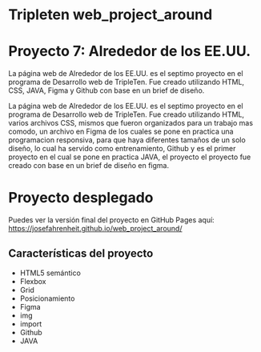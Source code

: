 # Tripleten web_project_around

# Proyecto 7: Alrededor de los EE.UU.

La página web de Alrededor de los EE.UU. es el septimo proyecto en el programa de Desarrollo web de TripleTen. Fue creado utilizando HTML, CSS, JAVA, Figma y Github con base en un brief de diseño.

La página web de Alrededor de los EE.UU. es el septimo proyecto en el programa de Desarrollo web de TripleTen. Fue creado utilizando HTML, varios archivos CSS, mismos que fueron organizados para un trabajo mas comodo, un archivo en Figma de los cuales se pone en practica una programacion responsiva, para que haya diferentes tamaños de un solo diseño, lo cual ha servido como entrenamiento, Github y es el primer proyecto en el cual se pone en practica JAVA, el proyecto el proyecto fue creado con base en un brief de diseño en figma.

# Proyecto desplegado

Puedes ver la versión final del proyecto en GitHub Pages aquí:
https://josefahrenheit.github.io/web_project_around/

## Características del proyecto

- HTML5 semántico
- Flexbox
- Grid
- Posicionamiento
- Figma
- img
- import
- Github
- JAVA
